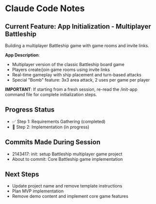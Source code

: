 # Claude Code Notes

## Current Feature: App Initialization - Multiplayer Battleship

Building a multiplayer Battleship game with game rooms and invite links.

**App Description**: 
- Multiplayer version of the classic Battleship board game
- Players create/join game rooms using invite links
- Real-time gameplay with ship placement and turn-based attacks
- Special "Bomb" feature: 3x3 area attack, 2 uses per game per player

**IMPORTANT**: If starting from a fresh session, re-read the /init-app command file for complete initialization steps.

## Progress Status
- ✅ Step 1: Requirements Gathering (completed)
- 🔄 Step 2: Implementation (in progress)

## Commits Made During Session
- 2143417: init: setup Battleship multiplayer game project
- About to commit: Core Battleship game implementation

## Next Steps
- Update project name and remove template instructions
- Plan MVP implementation
- Remove demo content and implement core game features